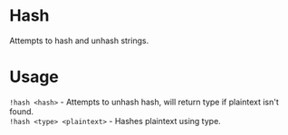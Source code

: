 # Hash
Attempts to hash and unhash strings.

# Usage
```!hash <hash>``` - Attempts to unhash hash, will return type if plaintext isn't found.  
```!hash <type> <plaintext>``` - Hashes plaintext using type.

